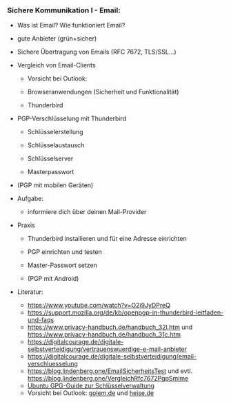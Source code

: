 ### Sichere Kommunikation I - Email:

* Was ist Email? Wie funktioniert Email?

* gute Anbieter (grün+sicher)

* Sichere Übertragung von Emails (RFC 7672, TLS/SSL...)

* Vergleich von Email-Clients

    * Vorsicht bei Outlook: 

    * Browseranwendungen (Sicherheit und Funktionalität)
    
    * Thunderbird

* PGP-Verschlüsselung mit Thunderbird
  
  * Schlüsselerstellung
  
  * Schlüsselaustausch
  
  * Schlüsselserver

  * Masterpasswort

* (PGP mit mobilen Geräten)

* Aufgabe:
  
  * informiere dich über deinen Mail-Provider    

* Praxis
  
  * Thunderbird installieren und für eine Adresse einrichten
  
  * PGP einrichten und testen
  
  * Master-Passwort setzen
  
  * (PGP mit Android)

* Literatur:
  
  * https://www.youtube.com/watch?v=O2i9JyDPreQ
  * https://support.mozilla.org/de/kb/openpgp-in-thunderbird-leitfaden-und-faqs
  * https://www.privacy-handbuch.de/handbuch_32l.htm und https://www.privacy-handbuch.de/handbuch_31c.htm
  * https://digitalcourage.de/digitale-selbstverteidigung/vertrauenswuerdige-e-mail-anbieter
  * https://digitalcourage.de/digitale-selbstverteidigung/email-verschluesselung
  * https://blog.lindenberg.one/EmailSicherheitsTest und evtl. https://blog.lindenberg.one/VergleichRfc7672PgpSmime
  * [Ubuntu GPG-Guide zur Schlüsselverwaltung](https://help.ubuntu.com/community/GnuPrivacyGuardHowto)
  * Vorsicht bei Outlook: [golem.de](https://www.golem.de/news/e-mail-konten-neues-outlook-uebermittelt-wohl-zugangsdaten-an-microsoft-2311-179296.html) und [heise.de](https://www.heise.de/news/Neues-Outlook-Microsoft-bezieht-Stellung-zur-Uebertragung-von-Zugangsdaten-9528869.html)
